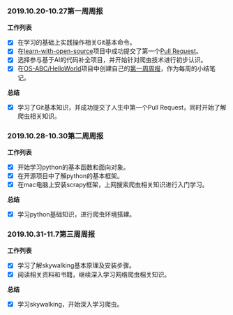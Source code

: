 ### 2019.10.20-10.27第一周周报

**工作列表**
- [x] 在学习的基础上实践操作相关Git基本命令。
- [x] 在[learn-with-open-source](https://github.com/zhuangbiaowei/learn-with-open-source)项目中成功提交了第一个[Pull Request](https://github.com/zhuangbiaowei/learn-with-open-source/pull/191)。
- [x] 选择参与基于AI的代码补全项目，并开始针对爬虫技术进行初步认识。
- [x] 在[OS-ABC/HelloWorld](https://github.com/OS-ABC/HelloWorld)项目中创建自己的[第一周周报](https://github.com/OS-ABC/HelloWorld/blob/master/doc/HomeWork/AICoder/1901210779.md)，作为每周的小结笔记。

**总结**
- [x] 学习了Git基本知识，并成功提交了人生中第一个Pull Request，同时开始了解爬虫相关知识。

### 2019.10.28-10.30第二周周报

**工作列表**
- [x] 开始学习python的基本函数和面向对象。
- [x] 在开源项目中了解python的基本框架。
- [x] 在mac电脑上安装scrapy框架，上网搜索爬虫相关知识进行入门学习。

**总结**
- [x] 学习python基础知识，进行爬虫环境搭建。

### 2019.10.31-11.7第三周周报

**工作列表**
- [x] 学习了解skywalking基本原理及安装步骤。
- [x] 阅读相关资料和书籍，继续深入学习网络爬虫相关知识。

**总结**
- [x] 学习skywalking，开始深入学习爬虫。

